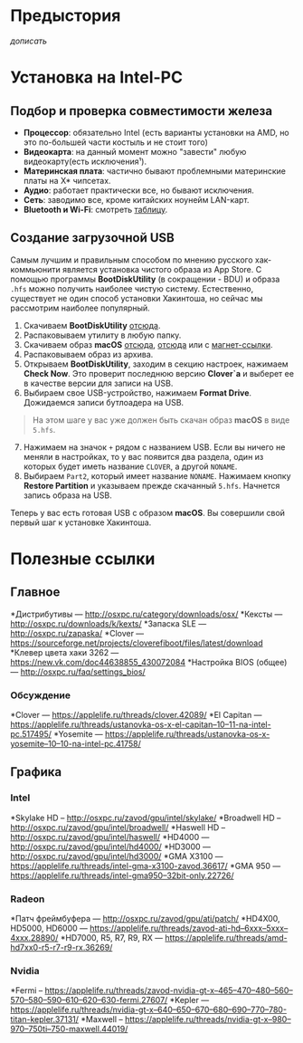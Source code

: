 # Предыстория
*дописать*

# Установка на Intel-PC
## Подбор и проверка совместимости железа
* **Процессор**: обязательно Intel (есть варианты установки на AMD, но это по-большей части костыль и не стоит того)
* **Видеокарта**: на данный момент можно "завести" любую видеокарту(есть исключения¹).
* **Материнская плата**: частично бывают проблемными материнские платы на X* чипсетах.
* **Аудио**: работает практически все, но бывают исключения.
* **Сеть**: заводимо все, кроме китайских ноунейм LAN-карт.
* **Bluetooth и Wi-Fi**: смотреть [таблицу](https://docs.google.com/spreadsheets/d/1Yxlvo-vK_zupMiR1Ua_NZ1X0j6BSXoICCEgB7wvAQsM/edit#gid=0).

## Создание загрузочной USB
Самым лучшим и правильным способом по мнению русского хак-коммьюнити является установка чистого образа из App Store. С помощью программы **BootDiskUtility** (в сокращении - BDU) и образа `.hfs` можно получить наиболее чистую систему. 
Естественно, существует не один способ установки Хакинтоша, но сейчас мы рассмотрим наиболее популярный. 
1. Скачиваем **BootDiskUtility** [отсюда](http://cvad-mac.narod.ru/index/bootdiskutility_exe/0-5).
2. Распаковываем утилиту в любую папку. 
3. Скачиваем образ **macOS** [отсюда](https://mac-ru.net/viewtopic.php?t=41), [отсюда](https://nnmclub.to/forum/viewtopic.php?t=1069291) или с [магнет-ссылки](http://xn--80agpnh5a.tk/#magnet:?dn=BDUOSXDISTR&xt=urn:btih:64125b9f1387632e1b35b8da27eba422f9821d43). 
4. Распаковываем образ из архива.
5. Открываем **BootDiskUtility**, заходим в секцию настроек, нажимаем **Check Now**. Это проверит последнюю версию **Clover`а** и выберет ее в качестве версии для записи на USB. 
6. Выбираем свое USB-устройство, нажимаем **Format Drive**. Дожидаемся записи бутлоадера на USB. 
> На этом шаге у вас уже должен быть скачан образ **macOS** в виде `5.hfs`.  
7. Нажимаем на значок `+` рядом с названием USB. Если вы ничего не меняли в настройках, то у вас появится два раздела, один из которых будет иметь название `CLOVER`, а другой `NONAME`.
8. Выбираем `Part2`, который имеет название `NONAME`. Нажимаем кнопку **Restore Partition** и указываем прежде скачанный `5.hfs`. Начнется запись образа на USB. 

Теперь у вас есть готовая USB с образом **macOS**. Вы совершили свой первый шаг к установке Хакинтоша.






# Полезные ссылки 
## Главное 
*Дистрибутивы — http://osxpc.ru/category/downloads/osx/
*Кексты — http://osxpc.ru/downloads/k/kexts/
*Запаска SLE — http://osxpc.ru/zapaska/
*Clover — https://sourceforge.net/projects/cloverefiboot/files/latest/download
*Клевер цвета хаки 3262 — https://new.vk.com/doc44638855_430072084
*Настройка BIOS (общее) — http://osxpc.ru/faq/settings_bios/
### Обсуждение 
*Clover — https://applelife.ru/threads/clover.42089/
*El Capitan — https://applelife.ru/threads/ustanovka-os-x-el-capitan–10–11-na-intel-pc.517495/
*Yosemite — https://applelife.ru/threads/ustanovka-os-x-yosemite–10–10-na-intel-pc.41758/
## Графика
### Intel
*Skylake HD – http://osxpc.ru/zavod/gpu/intel/skylake/
*Broadwell HD – http://osxpc.ru/zavod/gpu/intel/broadwell/
*Haswell HD – http://osxpc.ru/zavod/gpu/intel/haswell/
*HD4000 — http://osxpc.ru/zavod/gpu/intel/hd4000/
*HD3000 — http://osxpc.ru/zavod/gpu/intel/hd3000/
*GMA X3100 — https://applelife.ru/threads/intel-gma-x3100-zavod.36617/
*GMA 950 — https://applelife.ru/threads/intel-gma950–32bit-only.22726/

### Radeon

*Патч фреймбуфера — http://osxpc.ru/zavod/gpu/ati/patch/
*HD4X00, HD5000, HD6000 — https://applelife.ru/threads/zavod-ati-hd–6xxx–5xxx–4xxx.28890/
*HD7000, R5, R7, R9, RX — https://applelife.ru/threads/amd-hd7xx0-r5-r7-r9-rx.36269/

### Nvidia

*Fermi – https://applelife.ru/threads/zavod-nvidia-gt-x–465–470–480–560–570–580–590–610–620–630-fermi.27607/
*Kepler — https://applelife.ru/threads/nvidia-gt-x–640–650–670–680–690–770–780-titan-kepler.37131/
*Maxwell – https://applelife.ru/threads/nvidia-gt-x–980–970–750ti–750-maxwell.44019/



